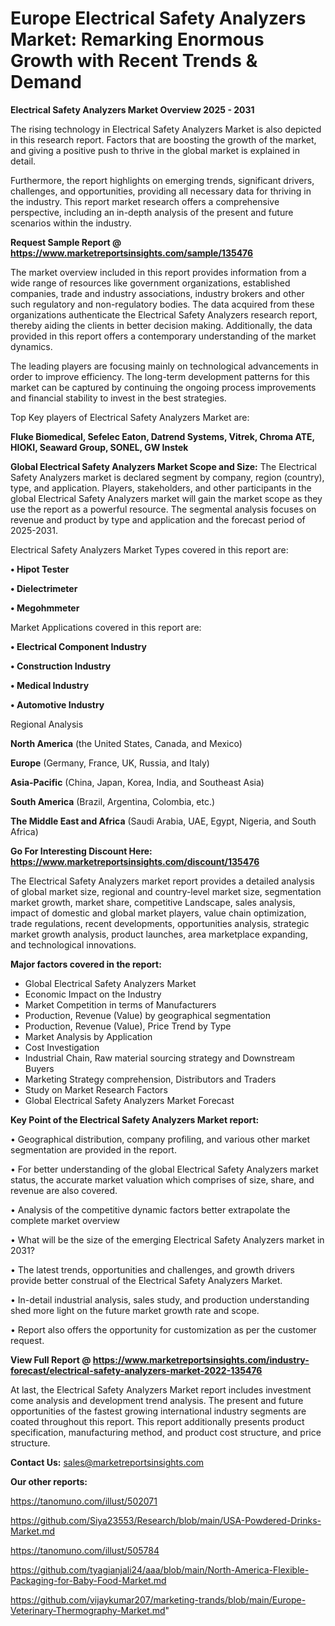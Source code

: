 # Europe Electrical Safety Analyzers Market: Remarking Enormous Growth with Recent Trends & Demand

<Strong> Electrical Safety Analyzers Market Overview 2025 - 2031</strong>

The rising technology in Electrical Safety Analyzers Market is also depicted in this research report. Factors that are boosting the growth of the market, and giving a positive push to thrive in the global market is explained in detail.

Furthermore, the report highlights on emerging trends, significant drivers, challenges, and opportunities, providing all necessary data for thriving in the industry. This report market research offers a comprehensive perspective, including an in-depth analysis of the present and future scenarios within the industry.

<strong>Request Sample Report @ <a href=https://www.marketreportsinsights.com/sample/135476>https://www.marketreportsinsights.com/sample/135476</a></strong>

The market overview included in this report provides information from a wide range of resources like government organizations, established companies, trade and industry associations, industry brokers and other such regulatory and non-regulatory bodies. The data acquired from these organizations authenticate the Electrical Safety Analyzers research report, thereby aiding the clients in better decision making. Additionally, the data provided in this report offers a contemporary understanding of the market dynamics.

The leading players are focusing mainly on technological advancements in order to improve efficiency. The long-term development patterns for this market can be captured by continuing the ongoing process improvements and financial stability to invest in the best strategies.

Top Key players of Electrical Safety Analyzers Market are:

<strong>Fluke Biomedical, Sefelec Eaton, Datrend Systems, Vitrek, Chroma ATE, HIOKI, Seaward Group, SONEL, GW Instek</strong>

<strong><b>Global Electrical Safety Analyzers Market Scope and Size:</b></strong>
The Electrical Safety Analyzers market is declared segment by company, region (country), type, and application. Players, stakeholders, and other participants in the global Electrical Safety Analyzers market will gain the market scope as they use the report as a powerful resource. The segmental analysis focuses on revenue and product by type and application and the forecast period of 2025-2031.

Electrical Safety Analyzers Market Types covered in this report are:

<strong>• Hipot Tester

• Dielectrimeter

• Megohmmeter</strong>

Market Applications covered in this report are:

<strong>• Electrical Component Industry

• Construction Industry

• Medical Industry

• Automotive Industry</strong> 

Regional Analysis

<strong>North America</strong> (the United States, Canada, and Mexico)

<strong>Europe</strong> (Germany, France, UK, Russia, and Italy)

<strong>Asia-Pacific</strong> (China, Japan, Korea, India, and Southeast Asia)

<strong>South America</strong> (Brazil, Argentina, Colombia, etc.)

<strong>The Middle East and Africa</strong> (Saudi Arabia, UAE, Egypt, Nigeria, and South Africa)

<strong>Go For Interesting Discount Here: <a href=https://www.marketreportsinsights.com/discount/135476>https://www.marketreportsinsights.com/discount/135476</a></strong>

The Electrical Safety Analyzers market report provides a detailed analysis of global market size, regional and country-level market size, segmentation market growth, market share, competitive Landscape, sales analysis, impact of domestic and global market players, value chain optimization, trade regulations, recent developments, opportunities analysis, strategic market growth analysis, product launches, area marketplace expanding, and technological innovations.

<strong><b>Major factors covered in the report:</b></strong>
<ul>
  <li>Global Electrical Safety Analyzers Market </li>
  <li>Economic Impact on the Industry</li>
  <li>Market Competition in terms of Manufacturers</li>
  <li>Production, Revenue (Value) by geographical segmentation</li>
  <li>Production, Revenue (Value), Price Trend by Type</li>
  <li>Market Analysis by Application</li>
  <li>Cost Investigation</li>
  <li>Industrial Chain, Raw material sourcing strategy and Downstream Buyers</li>
  <li>Marketing Strategy comprehension, Distributors and Traders</li>
  <li>Study on Market Research Factors</li>
  <li>Global Electrical Safety Analyzers Market Forecast</li>
</ul>

<strong><b>Key Point of the Electrical Safety Analyzers Market report:</b></strong>

• Geographical distribution, company profiling, and various other market segmentation are provided in the report.

• For better understanding of the global Electrical Safety Analyzers market status, the accurate market valuation which comprises of size, share, and revenue are also covered.

• Analysis of the competitive dynamic factors better extrapolate the complete market overview

• What will be the size of the emerging Electrical Safety Analyzers market in 2031?

• The latest trends, opportunities and challenges, and growth drivers provide better construal of the Electrical Safety Analyzers Market.

• In-detail industrial analysis, sales study, and production understanding shed more light on the future market growth rate and scope.

• Report also offers the opportunity for customization as per the customer request.

<strong><b>View Full Report @ <a href=https://www.marketreportsinsights.com/industry-forecast/electrical-safety-analyzers-market-2022-135476>https://www.marketreportsinsights.com/industry-forecast/electrical-safety-analyzers-market-2022-135476</a></b></strong>


At last, the Electrical Safety Analyzers Market report includes investment come analysis and development trend analysis. The present and future opportunities of the fastest growing international industry segments are coated throughout this report. This report additionally presents product specification, manufacturing method, and product cost structure, and price structure.

<strong>Contact Us:</strong>
sales@marketreportsinsights.com

<strong>Our other reports:</strong>

<a href=https://tanomuno.com/illust/502071>https://tanomuno.com/illust/502071</a>

<a href=https://github.com/Siya23553/Research/blob/main/USA-Powdered-Drinks-Market.md>https://github.com/Siya23553/Research/blob/main/USA-Powdered-Drinks-Market.md</a>

<a href=https://tanomuno.com/illust/505784>https://tanomuno.com/illust/505784</a>

<a href=https://github.com/tyagianjali24/aaa/blob/main/North-America-Flexible-Packaging-for-Baby-Food-Market.md>https://github.com/tyagianjali24/aaa/blob/main/North-America-Flexible-Packaging-for-Baby-Food-Market.md</a>

<a href=https://github.com/vijaykumar207/marketing-trands/blob/main/Europe-Veterinary-Thermography-Market.md>https://github.com/vijaykumar207/marketing-trands/blob/main/Europe-Veterinary-Thermography-Market.md</a>"
